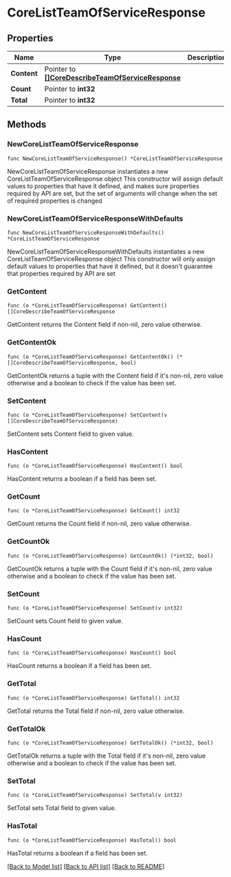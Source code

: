 # CoreListTeamOfServiceResponse

## Properties

Name | Type | Description | Notes
------------ | ------------- | ------------- | -------------
**Content** | Pointer to [**[]CoreDescribeTeamOfServiceResponse**](CoreDescribeTeamOfServiceResponse.md) |  | [optional] 
**Count** | Pointer to **int32** |  | [optional] 
**Total** | Pointer to **int32** |  | [optional] 

## Methods

### NewCoreListTeamOfServiceResponse

`func NewCoreListTeamOfServiceResponse() *CoreListTeamOfServiceResponse`

NewCoreListTeamOfServiceResponse instantiates a new CoreListTeamOfServiceResponse object
This constructor will assign default values to properties that have it defined,
and makes sure properties required by API are set, but the set of arguments
will change when the set of required properties is changed

### NewCoreListTeamOfServiceResponseWithDefaults

`func NewCoreListTeamOfServiceResponseWithDefaults() *CoreListTeamOfServiceResponse`

NewCoreListTeamOfServiceResponseWithDefaults instantiates a new CoreListTeamOfServiceResponse object
This constructor will only assign default values to properties that have it defined,
but it doesn't guarantee that properties required by API are set

### GetContent

`func (o *CoreListTeamOfServiceResponse) GetContent() []CoreDescribeTeamOfServiceResponse`

GetContent returns the Content field if non-nil, zero value otherwise.

### GetContentOk

`func (o *CoreListTeamOfServiceResponse) GetContentOk() (*[]CoreDescribeTeamOfServiceResponse, bool)`

GetContentOk returns a tuple with the Content field if it's non-nil, zero value otherwise
and a boolean to check if the value has been set.

### SetContent

`func (o *CoreListTeamOfServiceResponse) SetContent(v []CoreDescribeTeamOfServiceResponse)`

SetContent sets Content field to given value.

### HasContent

`func (o *CoreListTeamOfServiceResponse) HasContent() bool`

HasContent returns a boolean if a field has been set.

### GetCount

`func (o *CoreListTeamOfServiceResponse) GetCount() int32`

GetCount returns the Count field if non-nil, zero value otherwise.

### GetCountOk

`func (o *CoreListTeamOfServiceResponse) GetCountOk() (*int32, bool)`

GetCountOk returns a tuple with the Count field if it's non-nil, zero value otherwise
and a boolean to check if the value has been set.

### SetCount

`func (o *CoreListTeamOfServiceResponse) SetCount(v int32)`

SetCount sets Count field to given value.

### HasCount

`func (o *CoreListTeamOfServiceResponse) HasCount() bool`

HasCount returns a boolean if a field has been set.

### GetTotal

`func (o *CoreListTeamOfServiceResponse) GetTotal() int32`

GetTotal returns the Total field if non-nil, zero value otherwise.

### GetTotalOk

`func (o *CoreListTeamOfServiceResponse) GetTotalOk() (*int32, bool)`

GetTotalOk returns a tuple with the Total field if it's non-nil, zero value otherwise
and a boolean to check if the value has been set.

### SetTotal

`func (o *CoreListTeamOfServiceResponse) SetTotal(v int32)`

SetTotal sets Total field to given value.

### HasTotal

`func (o *CoreListTeamOfServiceResponse) HasTotal() bool`

HasTotal returns a boolean if a field has been set.


[[Back to Model list]](../README.md#documentation-for-models) [[Back to API list]](../README.md#documentation-for-api-endpoints) [[Back to README]](../README.md)


